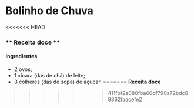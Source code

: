 # Bolinho de Chuva
<<<<<<< HEAD

### ** Receita doce **

#### Ingredientes

 - 2 ovos;
 - 1 xícara (das de chá) de leite;
 - 3 colheres (das de sopa) de açucar.
=======
**Receita doce**
>>>>>>> 411fbf2a080fba60df790a72bdc89862faacefe2
